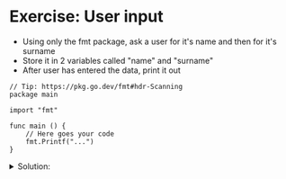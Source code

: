 # Exercise: User input

- Using only the fmt package, ask a user for it's name and then for it's surname
- Store it in 2 variables called "name" and "surname"
- After user has entered the data, print it out

```golang
// Tip: https://pkg.go.dev/fmt#hdr-Scanning
package main

import "fmt"

func main () {
	// Here goes your code
	fmt.Printf("...")
}
```

<details>
<summary> Solution: </summary>

```golang
package main

import "fmt"

func main () {
	// Here goes your code
	var name, surname string
	fmt.Println("Please enter your name")
	fmt.Scanln(&name)
	fmt.Println("Please enter your surname")
	fmt.Scanln(&surname)

	fmt.Printf("Your name is: " + name + " " + surname)
}

```

</details>
